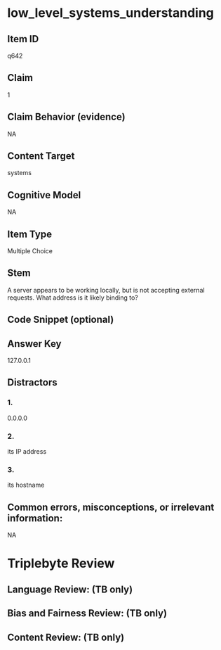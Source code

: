 # low_level_systems_understanding

## Item ID
q642

## Claim
1

## Claim Behavior (evidence)
NA

## Content Target
systems

## Cognitive Model
NA

## Item Type
Multiple Choice

## Stem
A server appears to be working locally, but is not accepting external requests.  What address is it likely binding to?

## Code Snippet (optional)


## Answer Key
127.0.0.1

## Distractors

### 1.
0.0.0.0

### 2.
its IP address

### 3.
its hostname

## Common errors, misconceptions, or irrelevant information:
NA

# Triplebyte Review


## Language Review: (TB only)


## Bias and Fairness Review: (TB only)


## Content Review: (TB only)

